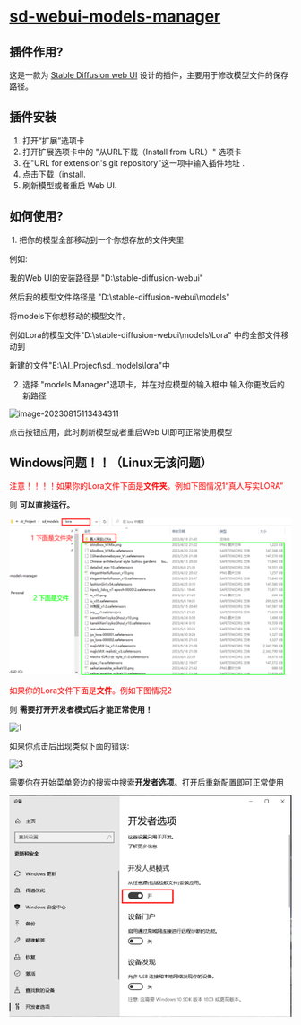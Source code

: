 # [sd-webui-models-manager](https://github.com/dhs964057117/sd-webui-models-manager)

## 插件作用?

这是一款为 [Stable Diffusion web UI](https://github.com/AUTOMATIC1111/stable-diffusion-webui) 设计的插件，主要用于修改模型文件的保存路径。

## 插件安装

1. 打开“扩展”选项卡
2. 打开扩展选项卡中的 "从URL下载（Install from URL）" 选项卡
3. 在"URL for extension's git repository"这一项中输入插件地址 .
4. 点击下载（install.
5. 刷新模型或者重启 Web UI.

## 如何使用?

​	1. 把你的模型全部移动到一个你想存放的文件夹里

例如:

我的Web UI的安装路径是 "D:\stable-diffusion-webui"

然后我的模型文件路径是 "D:\stable-diffusion-webui\models" 

将models下你想移动的模型文件。

例如Lora的模型文件"D:\stable-diffusion-webui\models\Lora" 中的全部文件移动到

新建的文件"E:\AI_Project\sd_models\lora"中

2. 选择 "models Manager"选项卡，并在对应模型的输入框中 输入你更改后的新路径

![image-20230815113434311](D:\stable-diffusion-webui\extensions\sd-webui-models-manager\images\2.png)

点击按钮应用，此时刷新模型或者重启Web UI即可正常使用模型

## Windows问题！！（Linux无该问题）

<p style="color:red;">注意！！！！如果你的Lora文件下面是<b>文件夹</b>。例如下图情况1“真人写实LORA”<p>

则  **可以直接运行。**

![5](.\images\5.png)

<p style="color:red;">如果你的Lora文件下面是<b>文件</b>。例如下图情况2<p>

则  **需要打开开发者模式后才能正常使用！**

![1](D:\stable-diffusion-webui\extensions\sd-webui-models-manager\images\1.png)

如果你点击后出现类似下面的错误:

![3](D:\stable-diffusion-webui\extensions\sd-webui-models-manager\images\3.png) 

需要你在开始菜单旁边的搜索中搜索**开发者选项**。打开后重新配置即可正常使用

![4](./images/4.png)